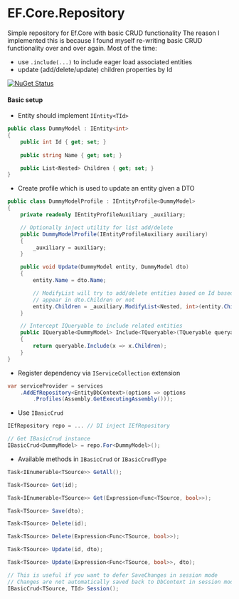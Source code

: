 # EF.Core.Repository

Simple repository for Ef.Core with basic CRUD functionality
The reason I implemented this is because I found myself re-writing basic CRUD functionality over and over again. Most of the time:
- use `.include(...)` to include eager load associated entities
- update (add/delete/update) children properties by Id

[![NuGet Status](https://img.shields.io/nuget/v/SimpleEfCoreRepository.svg)](https://www.nuget.org/packages/SimpleEfCoreRepository/)


#### Basic setup

- Entity should implement `IEntity<TId>`
```c#
public class DummyModel : IEntity<int>
{
    public int Id { get; set; }
    
    public string Name { get; set; }

    public List<Nested> Children { get; set; }
}
```

- Create profile which is used to update an entity given a DTO

```c#
public class DummyModelProfile : IEntityProfile<DummyModel> 
{
    private readonly IEntityProfileAuxiliary _auxiliary;

    // Optionally inject utility for list add/delete
    public DummyModelProfile(IEntityProfileAuxiliary auxiliary)
    {
        _auxiliary = auxiliary;
    }

    public void Update(DummyModel entity, DummyModel dto)
    {
        entity.Name = dto.Name;

        // ModifyList will try to add/delete entities based on Id based on whether they
        // appear in dto.Children or not 
        entity.Children = _auxiliary.ModifyList<Nested, int>(entity.Children, dto.Children);
    }

    // Intercept IQueryable to include related entities
    public IQueryable<DummyModel> Include<TQueryable>(TQueryable queryable) where TQueryable : IQueryable<DummyModel>
    {
        return queryable.Include(x => x.Children);
    }
}
```

- Register dependency via `IServiceCollection` extension

```c#
var serviceProvider = services
    .AddEfRepository<EntityDbContext>(options => options
        .Profiles(Assembly.GetExecutingAssembly()));
```

- Use `IBasicCrud`
```c#
IEfRepository repo = ... // DI inject IEfRepository

// Get IBasicCrud instance
IBasicCrud<DummyModel> = repo.For<DummyModel>();
```

- Available methods in `IBasicCrud` or `IBasicCrudType`
```c#
Task<IEnumerable<TSource>> GetAll();

Task<TSource> Get(id);

Task<IEnumerable<TSource>> Get(Expression<Func<TSource, bool>>);

Task<TSource> Save(dto);

Task<TSource> Delete(id);

Task<TSource> Delete(Expression<Func<TSource, bool>>);

Task<TSource> Update(id, dto);

Task<TSource> Update(Expression<Func<TSource, bool>>, dto);

// This is useful if you want to defer SaveChanges in session mode
// Changes are not automatically saved back to DbContext in session mode
IBasicCrud<TSource, TId> Session();
```
